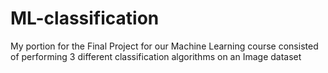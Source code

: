 # ML-classification
My portion for the Final Project for our Machine Learning course consisted of performing 3 different classification algorithms on an Image dataset

